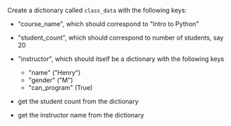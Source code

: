 Create a dictionary called `class_data` with the following keys:

- "course_name", which should correspond to "Intro to Python"

- "student_count", which should correspond to number of students, say 20

- "instructor", which should itself be a dictionary with the following keys
    - "name" ("Henry")
    - "gender" ("M")
    - "can_program" (True)

- get the student count from the dictionary

- get the instructor name from the dictionary